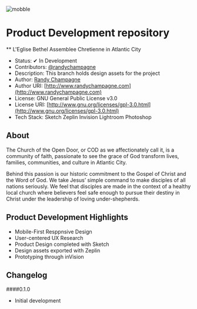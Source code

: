 ![mobble](http://cloud.scott.ee/images/mobble.png)

# Product Development repository
** L'Eglise Bethel Assemblee Chretienne in Atlantic City

* Status: ✔ In Development
* Contributors: [@randychampagne](http://twitter.com/randychampagne)
* Description: This branch holds design assets for the project
* Author: [Randy Champagne](http://www.randychampagne.com)
* Author URI: [http://www.randychampagne.com](http://www.randychampagne.com)
* License: GNU General Public License v3.0
* License URI: [http://www.gnu.org/licenses/gpl-3.0.html](http://www.gnu.org/licenses/gpl-3.0.html)
* Tech Stack: Sketch Zeplin Invision Lightroom Photoshop

## About

The Church of the Open Door, or COD as we affectionately call it, is a community of faith, passionate to see the grace of God transform lives, families, communities, and culture in Atlantic City.

Behind this passion is our historic commitment to the Gospel of Christ and the Word of God. We take Jesus’ simple command to make disciples of all nations seriously. We feel that disciples are made in the context of a healthy local church where believers feel safe enough to pursue their destiny in Christ under the leadership of loving under-shepherds.


## Product Development Highlights


* Mobile-First Resppnsive Design
* User-centered UX Research
* Product Design completed with Sketch
* Design assets exported with Zeplin
* Prototyping through inVision



## Changelog

####0.1.0
* Initial development